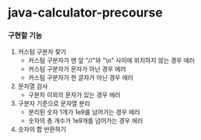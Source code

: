 # java-calculator-precourse

### 구현할 기능
1. 커스텀 구분자 찾기
    - 커스텀 구분자가 맨 앞 "//"와 "\n" 사이에 위치하지 않는 경우 에러
    - 커스텀 구분자가 문자가 아닌 경우 에러
    - 커스텀 구분자가 한 글자가 아닌 경우 에러
2. 문자열 검사
    - 구분자 이외의 문자가 있는 경우 에러
3. 구분자 기준으로 문자열 분리
    - 분리된 숫자 1개가 1e9를 넘어가는 경우 에러
    - 숫자의 총 개수가 1e9개를 넘어가는 경우 에러
4. 숫자의 합 반환하기